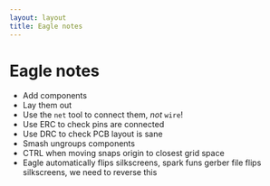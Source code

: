 ```yaml
---
layout: layout
title: Eagle notes
---
```


# Eagle notes
* Add components
* Lay them out
* Use the `net` tool to connect them, *not* `wire`!
* Use ERC to check pins are connected
* Use DRC to check PCB layout is sane
* Smash ungroups components
* CTRL when moving snaps origin to closest grid space
* Eagle automatically flips silkscreens, spark funs gerber file flips
  silkscreens, we need to reverse this
